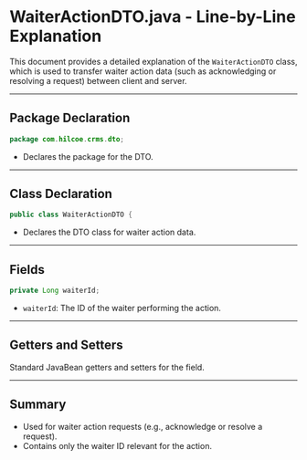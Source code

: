 # WaiterActionDTO.java - Line-by-Line Explanation

This document provides a detailed explanation of the `WaiterActionDTO` class, which is used to transfer waiter action data (such as acknowledging or resolving a request) between client and server.

---

## Package Declaration

```java
package com.hilcoe.crms.dto;
```
- Declares the package for the DTO.

---

## Class Declaration

```java
public class WaiterActionDTO {
```
- Declares the DTO class for waiter action data.

---

## Fields

```java
private Long waiterId;
```
- `waiterId`: The ID of the waiter performing the action.

---

## Getters and Setters

Standard JavaBean getters and setters for the field.

---

## Summary
- Used for waiter action requests (e.g., acknowledge or resolve a request).
- Contains only the waiter ID relevant for the action.
